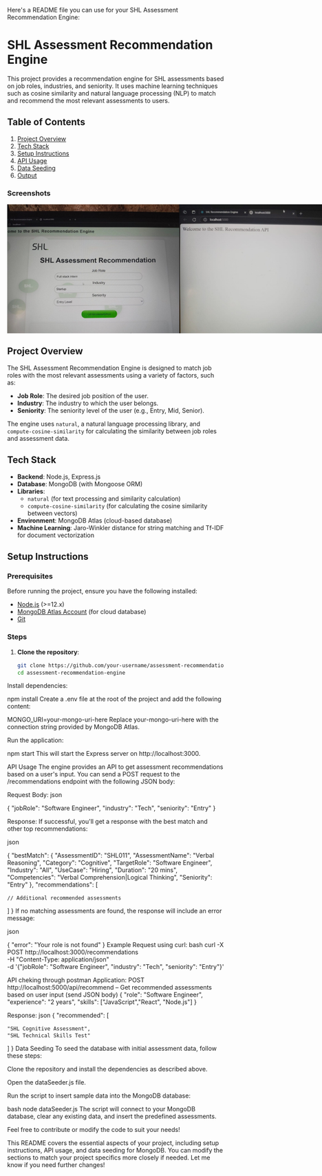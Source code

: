 Here's a README file you can use for your SHL Assessment Recommendation Engine:

# SHL Assessment Recommendation Engine

This project provides a recommendation engine for SHL assessments based on job roles, industries, and seniority. It uses machine learning techniques such as cosine similarity and natural language processing (NLP) to match and recommend the most relevant assessments to users.

## Table of Contents

1. [Project Overview](#project-overview)
3. [Tech Stack](#tech-stack)
4. [Setup Instructions](#setup-instructions)
5. [API Usage](#api-usage)
6. [Data Seeding](#data-seeding)
7. [Output](#output)
### Screenshots


<div style="display: flex; justify-content: space-around;">
  <img src="frontend/src/assets/Image1.jpg" width="400" />
  <img src="frontend/src/assets/Image2.jpg" width="400" />
  <img src="frontend/src/assets/Image3.jpg" width="400" />
  <img src="frontend/src/assets/Image4.jpg" width="400" />
</div>



## Project Overview

The SHL Assessment Recommendation Engine is designed to match job roles with the most relevant assessments using a variety of factors, such as:

- **Job Role**: The desired job position of the user.
- **Industry**: The industry to which the user belongs.
- **Seniority**: The seniority level of the user (e.g., Entry, Mid, Senior).

The engine uses `natural`, a natural language processing library, and `compute-cosine-similarity` for calculating the similarity between job roles and assessment data.

## Tech Stack

- **Backend**: Node.js, Express.js
- **Database**: MongoDB (with Mongoose ORM)
- **Libraries**: 
  - `natural` (for text processing and similarity calculation)
  - `compute-cosine-similarity` (for calculating the cosine similarity between vectors)
- **Environment**: MongoDB Atlas (cloud-based database)
- **Machine Learning**: Jaro-Winkler distance for string matching and Tf-IDF for document vectorization

## Setup Instructions

### Prerequisites

Before running the project, ensure you have the following installed:
- [Node.js](https://nodejs.org/en/) (>=12.x)
- [MongoDB Atlas Account](https://www.mongodb.com/cloud/atlas) (for cloud database)
- [Git](https://git-scm.com/)

### Steps

1. **Clone the repository**:
   ```bash
   git clone https://github.com/your-username/assessment-recommendation-engine.git
   cd assessment-recommendation-engine
Install dependencies:

npm install
Create a .env file at the root of the project and add the following content:


MONGO_URI=your-mongo-uri-here
Replace your-mongo-uri-here with the connection string provided by MongoDB Atlas.

Run the application:

npm start
This will start the Express server on http://localhost:3000.

API Usage
The engine provides an API to get assessment recommendations based on a user's input. You can send a POST request to the /recommendations endpoint with the following JSON body:

Request Body:
json

{
  "jobRole": "Software Engineer",
  "industry": "Tech",
  "seniority": "Entry"
}

Response:
If successful, you'll get a response with the best match and other top recommendations:

json

{
  "bestMatch": {
    "AssessmentID": "SHL011",
    "AssessmentName": "Verbal Reasoning",
    "Category": "Cognitive",
    "TargetRole": "Software Engineer",
    "Industry": "All",
    "UseCase": "Hiring",
    "Duration": "20 mins",
    "Competencies": "Verbal Comprehension|Logical Thinking",
    "Seniority": "Entry"
  },
  "recommendations": [
  
    // Additional recommended assessments
  ]
}
If no matching assessments are found, the response will include an error message:

json

{
  "error": "Your role is not found"
}
Example Request using curl:
bash
curl -X POST http://localhost:3000/recommendations \
  -H "Content-Type: application/json" \
  -d '{"jobRole": "Software Engineer", "industry": "Tech", "seniority": "Entry"}'
  
API cheking through postman Application:
POST http://localhost:5000/api/recommend – Get recommended assessments based on user input (send JSON body)
{
  "role": "Software Engineer",
  "experience": "2 years",
  "skills": ["JavaScript","React", "Node.js"]
}

Response:
json
{
  "recommended": [
  
    "SHL Cognitive Assessment",
    "SHL Technical Skills Test"
  ]
}
Data Seeding
To seed the database with initial assessment data, follow these steps:

Clone the repository and install the dependencies as described above.

Open the dataSeeder.js file.

Run the script to insert sample data into the MongoDB database:

bash
node dataSeeder.js
The script will connect to your MongoDB database, clear any existing data, and insert the predefined assessments.


Feel free to contribute or modify the code to suit your needs!

This README covers the essential aspects of your project, including setup instructions, API usage, and data seeding for MongoDB. You can modify the sections to match your project specifics more closely if needed. Let me know if you need further changes!

